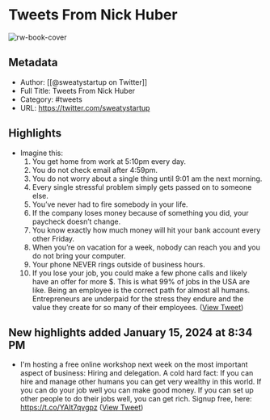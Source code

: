 # Tweets From Nick Huber

![rw-book-cover](https://pbs.twimg.com/profile_images/1693796316789264384/Q5mBGu2p.jpg)

## Metadata
- Author: [[@sweatystartup on Twitter]]
- Full Title: Tweets From Nick Huber
- Category: #tweets
- URL: https://twitter.com/sweatystartup

## Highlights
- Imagine this:
  1. You get home from work at 5:10pm every day.
  2. You do not check email after 4:59pm.
  3. You do not worry about a single thing until 9:01 am the next morning.
  4. Every single stressful problem simply gets passed on to someone else.
  5. You’ve never had to fire somebody in your life.
  6. If the company loses money because of something you did, your paycheck doesn’t change.
  7. You know exactly how much money will hit your bank account every other Friday.
  8. When you’re on vacation for a week, nobody can reach you and you do not bring your computer.
  9. Your phone NEVER rings outside of business hours.
  10. If you lose your job, you could make a few phone calls and likely have an offer for more $.
  This is what 99% of jobs in the USA are like. 
  Being an employee is the correct path for almost all humans.
  Entrepreneurs are underpaid for the stress they endure and the value they create for so many of their employees. ([View Tweet](https://twitter.com/sweatystartup/status/1725483301660455305))
## New highlights added January 15, 2024 at 8:34 PM
- I'm hosting a free online workshop next week on the most important aspect of business:
  Hiring and delegation.
  A cold hard fact:
  If you can hire and manage other humans you can get very wealthy in this world.
  If you can do your job well you can make good money. If you can set up other people to do their jobs well, you can get rich.
  Signup free, here:
  https://t.co/YAIt7qvgpz ([View Tweet](https://twitter.com/sweatystartup/status/1747071292556148748))
